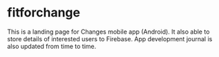 # fitforchange

This is a landing page for Changes mobile app (Android). It also able to store details of interested users to Firebase. App development journal is also updated from time to time.  
